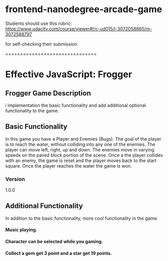 frontend-nanodegree-arcade-game
===============================

Students should use this rubric: https://www.udacity.com/course/viewer#!/c-ud015/l-3072058665/m-3072588797

for self-checking their submission.

===============================

# Effective JavaScript: Frogger

## Frogger Game Description
i implementation  the basic functionality and add additional optional functionality to the game.

## Basic Functionality
In this game you have a Player and Enemies (Bugs). The goal of the player is to reach the water, without colliding into any one of the enemies. The player can move left, right, up and down. The enemies move in varying speeds on the paved block portion of the scene. Once a the player collides with an enemy, the game is reset and the player moves back to the start square. Once the player reaches the water the game is won.

### Version
1.0.0

## Additional Functionality
In addition to the basic functionality,  more cool functionality in the game. 
#### Music playing.
#### Character can be selected while you gaming.
#### Collect a gem get 3 point and a star get 19 points.